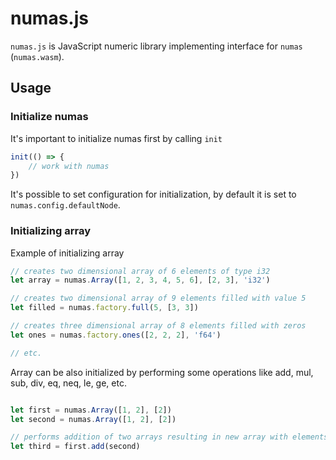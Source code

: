 # numas.js

`numas.js` is JavaScript numeric library implementing interface for `numas` (`numas.wasm`).

## Usage

### Initialize numas
It's important to initialize numas first by calling `init`
```js
init(() => {
    // work with numas
})

```

It's possible to set configuration for initialization, by default it is set to `numas.config.defaultNode`.

### Initializing array

Example of initializing array
```js
// creates two dimensional array of 6 elements of type i32
let array = numas.Array([1, 2, 3, 4, 5, 6], [2, 3], 'i32')

// creates two dimensional array of 9 elements filled with value 5
let filled = numas.factory.full(5, [3, 3])

// creates three dimensional array of 8 elements filled with zeros
let ones = numas.factory.ones([2, 2, 2], 'f64')

// etc.
```

Array can be also initialized by performing some operations like add, mul, sub, div, eq, neq, le, ge, etc.
```js

let first = numas.Array([1, 2], [2])
let second = numas.Array([1, 2], [2])

// performs addition of two arrays resulting in new array with elements [2, 4]
let third = first.add(second)
```

